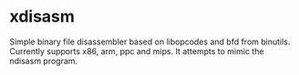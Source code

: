 xdisasm
=======

Simple binary file disassembler based on libopcodes and bfd from binutils. Currently supports x86, arm, ppc and mips. It attempts to mimic the ndisasm program.
